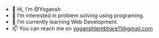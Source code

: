 - 👋 Hi, I’m @Yogansh
- 👀 I’m interested in problem solving using programing.
- 🌱 I’m currently learning Web Development.
- 📫 You can reach me on yoganshtembhare11@gmail.com

<!---
Yogansh11/Yogansh11 is a ✨ special ✨ repository because its `README.md` (this file) appears on your GitHub profile.
You can click the Preview link to take a look at your changes.
--->
